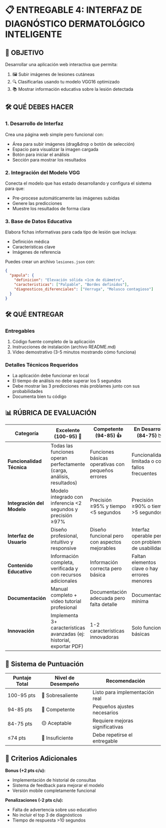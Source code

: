 # 📋 ENTREGABLE 4: INTERFAZ DE DIAGNÓSTICO DERMATOLÓGICO INTELIGENTE

## 🎯 OBJETIVO
Desarrollar una aplicación web interactiva que permita:
1. 🖼️ Subir imágenes de lesiones cutáneas
2. 🔍 Clasificarlas usando tu modelo VGG16 optimizado
3. 📚 Mostrar información educativa sobre la lesión detectada

## 🛠️ QUÉ DEBES HACER

### 1. Desarrollo de Interfaz
Crea una página web simple pero funcional con:
- Área para subir imágenes (drag&drop o botón de selección)
- Espacio para visualizar la imagen cargada
- Botón para iniciar el análisis
- Sección para mostrar los resultados

### 2. Integración del Modelo VGG
Conecta el modelo que has estado desarrollando y configura el sistema para que:
- Pre-procese automáticamente las imágenes subidas
- Genere las predicciones
- Muestre los resultados de forma clara

### 3. Base de Datos Educativa
Elabora fichas informativas para cada tipo de lesión que incluya:
- Definición médica
- Características clave
- Imágenes de referencia

Puedes crear un archivo `lesiones.json` con:
```json
{
  "papula": {
    "definicion": "Elevación sólida <1cm de diámetro",
    "caracteristicas": ["Palpable", "Bordes definidos"],
    "diagnosticos_diferenciales": ["Verruga", "Molusco contagioso"]
  }
}
```
## 🛠️ QUÉ ENTREGAR
### Entregables
1. Código fuente completo de la aplicación
2. Instrucciones de instalación (archivo README.md)
3. Video demostrativo (3-5 minutos mostrando cómo funciona)

### Detalles Técnicos Requeridos
- La aplicación debe funcionar en local
- El tiempo de análisis no debe superar los 5 segundos
- Debe mostrar las 3 predicciones más problames junto con sus probabilidades
- Documenta bien tu código

## 📊 RÚBRICA DE EVALUACIÓN

| **Categoría**               | **Excelente (100-95)** 💎                | **Competente (94-85)** 👍         | **En Desarrollo (84-75)** 📉     | **Insuficiente (75-0)** ⚠️          |
|-----------------------------|-----------------------------------------|----------------------------------|----------------------------------|------------------------------------|
| **Funcionalidad Técnica**   | Todas las funciones operan perfectamente (carga, análisis, resultados) | Funciones básicas operativas con pequeños errores | Funcionalidad limitada o con fallos frecuentes | Más del 50% de funciones no operativas |
| **Integración del Modelo**  | Modelo integrado con inferencia <2 segundos y precisión ≥97% | Precisión ≥95% y tiempo <5 segundos | Precisión ≥90% o tiempo >5 segundos | Modelo no integrado o precisión <90% |
| **Interfaz de Usuario**     | Diseño profesional, intuitivo y responsive | Diseño funcional pero con aspectos mejorables | Interfaz operable pero con problemas de usabilidad | Interfaz confusa o no funcional |
| **Contenido Educativo**     | Información completa, verificada y con recursos adicionales | Información correcta pero básica | Faltan elementos clave o hay errores menores | Información incompleta o con errores graves |
| **Documentación**           | Manual completo + video tutorial profesional | Documentación adecuada pero falta detalle | Documentación mínima | Documentación insuficiente o ausente |
| **Innovación**              | Implementa 3+ características avanzadas (ej: historial, exportar PDF) | 1-2 características innovadoras | Solo funciones básicas | Sin elementos innovadores |

## 🔢 Sistema de Puntuación

| **Puntaje Total** | **Nivel de Desempeño** | **Recomendación**               |
|-------------------|------------------------|---------------------------------|
| 100-95 pts        | 💎 Sobresaliente       | Listo para implementación real  |
| 94-85 pts        | 🔵 Competente          | Pequeños ajustes necesarios     |
| 84-75 pts        | 🟡 Aceptable           | Requiere mejoras significativas |
| ≤74 pts          | 🔴 Insuficiente        | Debe repetirse el entregable    |

## 📌 Criterios Adicionales

**Bonus (+2 pts c/u):**
- Implementación de historial de consultas
- Sistema de feedback para mejorar el modelo
- Versión mobile completamente funcional

**Penalizaciones (-2 pts c/u):**
- Falta de advertencia sobre uso educativo
- No incluir el top 3 de diagnósticos
- Tiempo de respuesta >10 segundos










